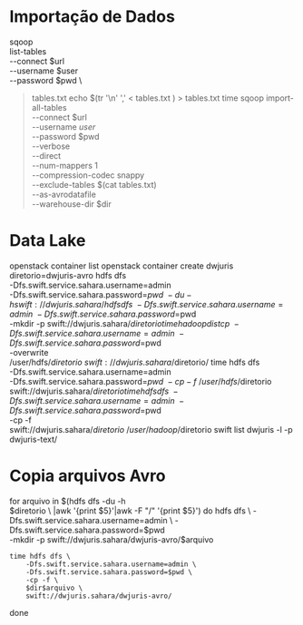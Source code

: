 # Importação de Dados
sqoop \
 list-tables \
 --connect $url \
 --username $user \
 --password $pwd \
 > tables.txt
echo $(tr '\n' ',' < tables.txt ) > tables.txt
time sqoop import-all-tables \
    --connect $url \
    --username $user$ \
    --password $pwd \
    --verbose \
    --direct \
    --num-mappers 1 \
    --compression-codec snappy \
    --exclude-tables $(cat tables.txt) \
    --as-avrodatafile \
    --warehouse-dir $dir
# Data Lake
openstack container list
openstack container create dwjuris
diretorio=dwjuris-avro
hdfs dfs \
    -Dfs.swift.service.sahara.username=admin \
    -Dfs.swift.service.sahara.password=$pwd \
    -du -h swift://dwjuris.sahara/
hdfs dfs \
    -Dfs.swift.service.sahara.username=admin \
    -Dfs.swift.service.sahara.password=$pwd \
    -mkdir -p swift://dwjuris.sahara/$diretorio
time hadoop distcp \
    -Dfs.swift.service.sahara.username=admin \
    -Dfs.swift.service.sahara.password=$pwd \
    -overwrite \
    /user/hdfs/$diretorio \
    swift://dwjuris.sahara/$diretorio/
time hdfs dfs \
    -Dfs.swift.service.sahara.username=admin \
    -Dfs.swift.service.sahara.password=$pwd \
    -cp -f \
    /user/hdfs/$diretorio \
    swift://dwjuris.sahara/$diretorio
time hdfs dfs \
    -Dfs.swift.service.sahara.username=admin \
    -Dfs.swift.service.sahara.password=$pwd \
    -cp -f \
    swift://dwjuris.sahara/$diretorio \
    /user/hadoop/$diretorio
swift list dwjuris -l -p dwjuris-text/
# Copia arquivos Avro
for arquivo in $(hdfs dfs -du -h \
    $diretorio \
    |awk '{print $5}'|awk -F "/" '{print $5}')
    do
    hdfs dfs \
        -Dfs.swift.service.sahara.username=admin \
        -Dfs.swift.service.sahara.password=$pwd \
        -mkdir -p swift://dwjuris.sahara/dwjuris-avro/$arquivo

    time hdfs dfs \
        -Dfs.swift.service.sahara.username=admin \
        -Dfs.swift.service.sahara.password=$pwd \
        -cp -f \
        $dir$arquivo \
        swift://dwjuris.sahara/dwjuris-avro/
done
